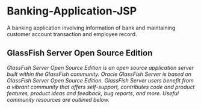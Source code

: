 # Banking-Application-JSP
A banking application involving information of bank and maintaining customer account transaction and employee record.

## GlassFish Server Open Source Edition
*GlassFish Server Open Source Edition is an open source application server built within the GlassFish community. Oracle GlassFish Server is based on GlassFish Server Open Source Edition. GlassFish Server users benefit from a vibrant community that offers self-support, contributes code and product features, product ideas and feedback, bug reports, and more. Useful community resources are outlined below.*
